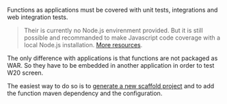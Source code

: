 Functions as applications must be covered with unit tests, integrations and web integration tests.

> Their is currently no Node.js envirenment provided. But it is still possible and recommanded to make Javascript code coverage with a local Node.js installation. [More resources](https://docs.angularjs.org/guide/unit-testing).

The only difference with applications is that functions are not packaged as WAR. So they have to be embedded in another application in order to test W20 screen.

The easiest way to do so is to [generate a new scaffold project](#!/seed-maven-plugin-doc/) and to add the function maven dependency and the configuration.
